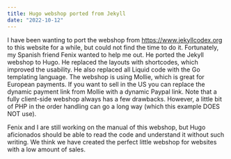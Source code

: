 ```yaml
---
title: Hugo webshop ported from Jekyll
date: "2022-10-12"
---
```


I have been wanting to port the webshop from https://www.jekyllcodex.org to this website for a while, but could not find the time to do it. Fortunately, my Spanish friend Fenix wanted to help me out. He ported the Jekyll webshop to Hugo. He replaced the layouts with shortcodes, which improved the usability. He also replaced all Liquid code with the Go templating language. The webshop is using Mollie, which is great for European payments. If you want to sell in the US you can replace the dynamic payment link from Mollie with a dynamic Paypal link. Note that a fully client-side webshop always has a few drawbacks. However, a little bit of PHP in the order handling can go a long way (which this example DOES NOT use).

Fenix and I are still working on the manual of this webshop, but Hugo aficionados should be able to read the code and understand it without such writing. We think we have created the perfect little webshop for websites with a low amount of sales.